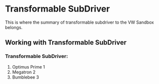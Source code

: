# Transformable SubDriver

This is where the summary of transformable subdriver to the VW Sandbox belongs.

## Working with Transformable SubDriver

### Transformable SubDriver:

1. Optimus Prime 1
1. Megatron 2
1. Bumblebee 3
